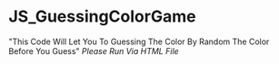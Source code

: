 # JS_GuessingColorGame
"This Code Will Let You To Guessing The Color By Random The Color Before You Guess"
*Please Run Via HTML File*
